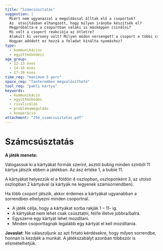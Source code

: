 ```yaml
---
title: "Számcsúsztatás"
suggestion: | 
  Miért nem ugyanazzal a megoldással álltak elő a csoportok?
  Az  utasításban elhangzott, hogy milyen irányba készítsék el?
  Megpróbálta-e a csoportban valaki is másképpen csinálni?
  Mi volt a csoport reakciója az ötletre?
  Alakult ki verseny volt? Milyen módon versengett a csoport a többi csoporttal? Hogyan alakította a csoport hangulatát a versenyhelyzet? Serkentette vagy gátolta a feladat végrehajtását? 
  Hogyan adódott ez hozzá a feladat kínálta nyomáshoz?
type:
  - kommunikációs
  - együttműködési
age_group:
  - 12-13 éves
  - 14-16 éves
  - 17-20 éves
time_req: "maximum 5 perc"
space_req: "tanteremben megvalósítható"
tool_req: "pakli kártya"
keywords: 
  - kommunikáció
  - együttműködés
  - rivalizálás
  - problémamegoldás
  - kooperáció
attachment: "256_szamcsusztatas.pdf"
---
```


# Számcsúsztatás

**A játék menete:**

Válogassuk ki a kártyákat formák szerint, ásztól bubiig minden színből 11 kártya játszik ebben a játékban. Az ász értéke 1, a bubié 11.

A kártyákat helyezzük el a földön 4 oszlopban, oszloponként 3, az utolsó oszlopban 2 kártyával (a kártyák ne legyenek számsorrendben).

Ha több csoport játszik, akkor érdemes a kártyákat ugyanabban a sorrendben elhelyezni minden csoportnál.

* A játék célja, hogy a kártyákat sorba rakják 1 – 11- ig.
* A kártyákat nem lehet csak csúsztatni, fel/le illetve jobbra/balra.
* Egyszerre egy kártyát lehet mozdítani.
* Minden csoporttagnak legalább egy kártyát el kell mozdítania.

**Javaslat**: Ne válaszoljunk az azt firtató kérdésekre, hogy milyen sorrendbe, honnan is kezdjék a munkát. A játékszabályt azonban többször is elismételhetjük.
  
  
